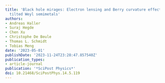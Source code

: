 ```yaml
---
title: 'Black hole mirages: Electron lensing and Berry curvature effects in inhomogeneously
  tilted Weyl semimetals'
authors:
- Andreas Haller
- Suraj Hegde
- Chen Xu
- Christophe De Beule
- Thomas L. Schmidt
- Tobias Meng
date: '2023-05-01'
publishDate: '2023-11-24T23:28:47.857540Z'
publication_types:
- article-journal
publication: '*SciPost Physics*'
doi: 10.21468/SciPostPhys.14.5.119
---
```

